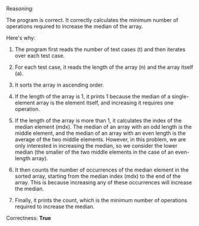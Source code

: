Reasoning: 

The program is correct. It correctly calculates the minimum number of operations required to increase the median of the array. 

Here's why:

1. The program first reads the number of test cases (t) and then iterates over each test case.

2. For each test case, it reads the length of the array (n) and the array itself (a).

3. It sorts the array in ascending order.

4. If the length of the array is 1, it prints 1 because the median of a single-element array is the element itself, and increasing it requires one operation.

5. If the length of the array is more than 1, it calculates the index of the median element (mdx). The median of an array with an odd length is the middle element, and the median of an array with an even length is the average of the two middle elements. However, in this problem, we are only interested in increasing the median, so we consider the lower median (the smaller of the two middle elements in the case of an even-length array).

6. It then counts the number of occurrences of the median element in the sorted array, starting from the median index (mdx) to the end of the array. This is because increasing any of these occurrences will increase the median.

7. Finally, it prints the count, which is the minimum number of operations required to increase the median.

Correctness: **True**